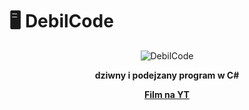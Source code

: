 # 🖥️ DebilCode

<div align="center">

![DebilCode](https://img.shields.io/badge/🖥️%20DebilCode%20-ff6b6b?style=for-the-badge&labelColor=667eea)

**dziwny i podejzany program w C#**

**[Film na YT](https://youtu.be/EdtQxo2xkVo)**
